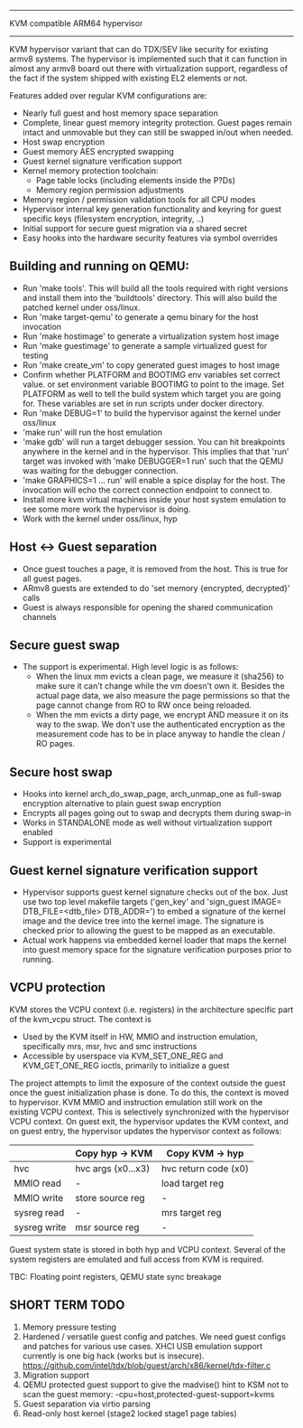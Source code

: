 ******************************************************************************
KVM compatible ARM64 hypervisor
******************************************************************************

KVM hypervisor variant that can do TDX/SEV like security for existing armv8
systems. The hypervisor is implemented such that it can function in almost
any armv8 board out there with virtualization support, regardless of the fact
if the system shipped with existing EL2 elements or not.

Features added over regular KVM configurations are:
- Nearly full guest and host memory space separation
- Complete, linear guest memory integrity protection. Guest pages remain
  intact and unmovable but they can still be swapped in/out when needed.
- Host swap encryption
- Guest memory AES encrypted swapping
- Guest kernel signature verification support
- Kernel memory protection toolchain:
  - Page table locks (including elements inside the P?Ds)
  - Memory region permission adjustments
- Memory region / permission validation tools for all CPU modes
- Hypervisor internal key generation functionality and keyring for guest
  specific keys (filesystem encryption, integrity, ..)
- Initial support for secure guest migration via a shared secret
- Easy hooks into the hardware security features via symbol overrides


Building and running on QEMU:
-----------------------------
- Run 'make tools'. This will build all the tools required with right versions
  and install them into the 'buildtools' directory. This will also build the
  patched kernel under oss/linux.
- Run 'make target-qemu' to generate a qemu binary for the host invocation
- Run 'make hostimage' to generate a virtualization system host image
- Run 'make guestimage' to generate a sample virtualized guest for testing
- Run 'make create_vm' to copy generated guest images to host image
- Confirm whether PLATFORM and BOOTIMG env variables set correct value.
  or set environment variable BOOTIMG to point to the image. Set PLATFORM
  as well to tell the build system which target you are going for.
  These variables are set in run scripts under docker directory.
- Run 'make DEBUG=1' to build the hypervisor against the kernel under oss/linux
- 'make run' will run the host emulation
- 'make gdb' will run a target debugger session. You can hit breakpoints
  anywhere in the kernel and in the hypervisor. This implies that that 'run'
  target was invoked with 'make DEBUGGER=1 run' such that the QEMU was waiting
  for the debugger connection.
- 'make GRAPHICS=1 ... run' will enable a spice display for the host. The
  invocation will echo the correct connection endpoint to connect to.
- Install more kvm virtual machines inside your host system emulation to see
  some more work the hypervisor is doing.
- Work with the kernel under oss/linux, hyp


Host <-> Guest separation
-------------------------
- Once guest touches a page, it is removed from the host. This is true for
  all guest pages.
- ARmv8 guests are extended to do 'set memory {encrypted, decrypted}' calls
- Guest is always responsible for opening the shared communication channels


Secure guest swap
-----------------
- The support is experimental. High level logic is as follows:
  - When the linux mm evicts a clean page, we measure it (sha256) to make sure
    it can't change while the vm doesn't own it. Besides the actual page data,
    we also measure the page permissions so that the page cannot change from RO
    to RW once being reloaded.
  - When the mm evicts a dirty page, we encrypt AND measure it on its way to the
    swap. We don't use the authenticated encryption as the measurement code has
    to be in place anyway to handle the clean / RO pages.


Secure host swap
----------------
- Hooks into kernel arch_do_swap_page, arch_unmap_one as full-swap encryption
  alternative to plain guest swap encryption
- Encrypts all pages going out to swap and decrypts them during swap-in
- Works in STANDALONE mode as well without virtualization support enabled
- Support is experimental


Guest kernel signature verification support
-------------------------------------------
- Hypervisor supports guest kernel signature checks out of the box. Just use
  two top level makefile targets ('gen_key' and 'sign_guest IMAGE=<file>
  DTB_FILE=<dtb_file> DTB_ADDR=<dtb load address>') to embed a signature of
  the kernel image and the device tree into the kernel image. The signature
  is checked prior to allowing the guest to be mapped as an executable.
- Actual work happens via embedded kernel loader that maps the kernel into
  guest memory space for the signature verification purposes prior to running.


VCPU protection
---------------
KVM stores the VCPU context (i.e. registers) in the architecture specific part
of the kvm_vcpu struct. The context is

- Used by the KVM itself in HW, MMIO and instruction emulation, specifically
  mrs, msr, hvc and smc instructions
- Accessible by userspace via KVM_SET_ONE_REG and KVM_GET_ONE_REG ioctls,
  primarily to initialize a guest

The project attempts to limit the exposure of the context outside the guest
once the guest initialization phase is done. To do this, the context is moved
to hypervisor. KVM MMIO and instruction emulation still work on the existing
VCPU context. This is selectively synchronized with the hypervisor VCPU
context. On guest exit, the hypervisor updates the KVM context, and on guest
entry, the hypervisor updates the hypervisor context as follows:

|              | Copy hyp -> KVM    | Copy KVM -> hyp      |
|--------------|--------------------|----------------------|
| hvc          | hvc args (x0...x3) | hvc return code (x0) |
| MMIO read    | -                  | load target reg      |
| MMIO write   | store source reg   | -                    |
| sysreg read  | -                  | mrs target reg       |
| sysreg write | msr source reg     | -                    |

Guest system state is stored in both hyp and VCPU context. Several of the
system registers are emulated and full access from KVM is required.

TBC: Floating point registers, QEMU state sync breakage


SHORT TERM TODO
----------------
1) Memory pressure testing
2) Hardened / versatile guest config and patches. We need guest configs and
   patches for various use cases. XHCI USB emulation support currently is one
   big hack (works but is insecure).
   https://github.com/intel/tdx/blob/guest/arch/x86/kernel/tdx-filter.c
3) Migration support
4) QEMU protected guest support to give the madvise() hint to KSM not to scan
   the guest memory: -cpu=host,protected-guest-support=kvms
5) Guest separation via virtio parsing
6) Read-only host kernel (stage2 locked stage1 page tables)
